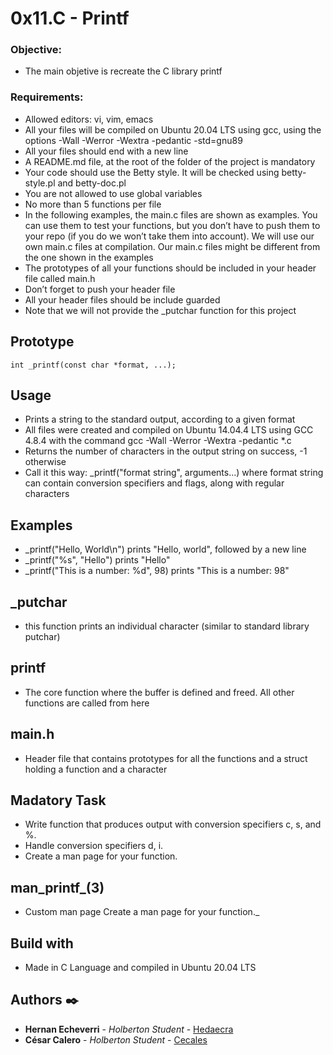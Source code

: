 # 0x11.C - Printf

### Objective:

* The main objetive is recreate the C library printf

### Requirements:

* Allowed editors: vi, vim, emacs
* All your files will be compiled on Ubuntu 20.04 LTS using gcc, using the options -Wall -Werror -Wextra -pedantic -std=gnu89
* All your files should end with a new line
* A README.md file, at the root of the folder of the project is mandatory
* Your code should use the Betty style. It will be checked using betty-style.pl and betty-doc.pl
* You are not allowed to use global variables
* No more than 5 functions per file
* In the following examples, the main.c files are shown as examples. You can use them to test your functions, but you don’t have to push them to your repo (if you do we won’t take them into account). We will use our own main.c files at compilation. Our main.c files might be different from the one shown in the examples
* The prototypes of all your functions should be included in your header file called main.h
* Don’t forget to push your header file
* All your header files should be include guarded
* Note that we will not provide the _putchar function for this project

## Prototype

```
int _printf(const char *format, ...);
```

## Usage

* Prints a string to the standard output, according to a given format
* All files were created and compiled on Ubuntu 14.04.4 LTS using GCC 4.8.4 with the command gcc -Wall -Werror -Wextra -pedantic *.c
* Returns the number of characters in the output string on success, -1 otherwise
* Call it this way: _printf("format string", arguments...) where format string can contain conversion specifiers and flags, along with regular characters

## Examples

* _printf("Hello, World\n") prints "Hello, world", followed by a new line
* _printf("%s", "Hello") prints "Hello"
* _printf("This is a number: %d", 98) prints "This is a number: 98"

## _putchar

* this function prints an individual character (similar to standard library putchar)

## printf

* The core function where the buffer is defined and freed. All other functions are called from here

## main.h

* Header file that contains prototypes for all the functions and a struct holding a function and a character

## Madatory Task

* Write function that produces output with conversion specifiers c, s, and %.
* Handle conversion specifiers d, i.
* Create a man page for your function.

## man_printf_(3)

* Custom man page Create a man page for your function._

## Build with

* Made in C Language and compiled in Ubuntu 20.04 LTS

## Authors ✒️

* **Hernan Echeverri** - *Holberton Student* - [Hedaecra](https://github.com/hedaecra)
* **César Calero** - *Holberton Student* - [Cecales](https://github.com/Cecales)
